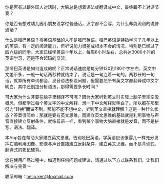 你是否有过跟外国人对话时，大脑总是想着语法或翻译成中文，最终跟不上对话节奏？

你是否有想过幼儿园小朋友没学过普通话，汉字都不会写，为什么却能流利的说普通话？

什么是哑巴英语？零英语基础的人不是哑巴英语。哑巴英语是特指学习了几年以上的英语，有一定的阅读能力，但听说能力很差或根本不会的情况。特别是已经过了四六级的同学。大家已经学英语十年以上，每周6小时左右，总共达3000小时的英语学习，还是不会起码的交流。

那哑巴英语是如何造成的呢？正常说话速度是每分钟120到180个字左右，英文中文差不多，一般一句话两秒种就结束了，说话是一句连着一句的。两秒长的一句话，就算所有单词都会，发音语法都没问题，但需要把所有英文字都翻译成中文才明白，其中还别提分析语法，那得需要多长时间？

可大家为什么非要在脑子里翻译不可呢？因为大家听到英文时实际上脑子里空空没概念，但都学过每个英文字的中文解释，想一下中文解释就明白了。所以都在那里努力“转换”而做不到。那能不能不想中文，听到英文直接就理解？这是一种什么状态？答案很简单：那就是要有英文思维，而建立英文思维的基础就是利用事物与声音直接建立反射条件，就像母语一样，看到某个事物大脑直接就是发音，而不是拼写、语法、翻译。

本App旨在帮助大家建立英文思维，告别哑巴英语，学英语应该像婴儿一样充分发挥右脑利用图像、影像与声音直接建立反射条件，建立英文思维，而不是背诵式、翻译式的死记硬背。

您在使用产品过程中，如遇到任何问题或建议，请通过以下方式联系我们，让我们解决与完善～

联系邮箱：hello.ken@foxmail.com


